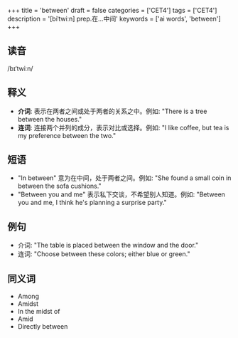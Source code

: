 +++
title = 'between'
draft = false
categories = ['CET4']
tags = ['CET4']
description = '[biˈtwiːn] prep.在…中间'
keywords = ['ai words', 'between']
+++

## 读音
/bɪˈtwiːn/

## 释义
- **介词**: 表示在两者之间或处于两者的关系之中。例如: "There is a tree between the houses."
- **连词**: 连接两个并列的成分，表示对比或选择。例如: "I like coffee, but tea is my preference between the two."

## 短语
- "In between" 意为在中间，处于两者之间。例如: "She found a small coin in between the sofa cushions."
- "Between you and me" 表示私下交谈，不希望别人知道。例如: "Between you and me, I think he's planning a surprise party."

## 例句
- 介词: "The table is placed between the window and the door."
- 连词: "Choose between these colors; either blue or green."

## 同义词
- Among
- Amidst
- In the midst of
- Amid
- Directly between
